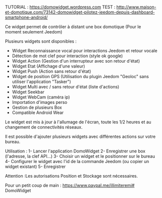 TUTORIAL : https://domowidget.wordpress.com 
TEST : http://www.maison-et-domotique.com/73142-domowidget-pilotez-jeedom-depuis-dashboard-smartphone-android/

Ce widget permet de contrôler à distant une box domotique (Pour le moment seulement Jeedom)

Plusieurs widgets sont disponibles :
- Widget Reconnaissance vocal pour interactions Jeedom et retour vocale
- Détection de mot clef pour interaction (style ok google)
- Widget Action (Gestion d'un interrupteur avec son retour d'état)
- Widget Etat (Affichage d'une valeur)
- Widget Push (Action sans retour d'état)
- Widget de position GPS (Utilisation du plugin Jeedom "Geoloc" sans utiliser l'application "Tasker")
- Widget Multi avec / sans retour d'état (liste d'actions)
- Widget Seekbar
- Widget WebCam (caméra ip)
- Importation d'images perso
- Gestion de plusieurs Box
- Compatible Android Wear 

Le widget est mis à jour à l'allumage de l'écran, toute les 1/2 heures et au changement de connectivités réseaux.

Il est possible d'ajouter plusieurs widgets avec différentes actions sur votre bureau.

Utilisation :
1- Lancer l'application DomoWidget
2- Enregistrer une box (l'adresse, la clef API...)
3- Choisir un widget et le positionner sur le bureau
4- Configurer le widget avec l'id de la commande Jeedom (ou copier un widget existant)
5- Enregistrer

Attention :Les autorisations Position et Stockage sont nécessaires.

Pour un petit coup de main : https://www.paypal.me/illimiteremi# DomoWidget
